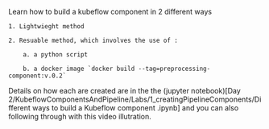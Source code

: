 Learn how to build a kubeflow component in 2 different ways

    1. Lightwieght method

    2. Resuable method, which involves the use of :

        a. a python script

        b. a docker image `docker build --tag=preprocessing-component:v.0.2`

Details on how each are created are in the the (jupyter notebook)[Day 2/KubeflowComponentsAndPipeline/Labs/1_creatingPipelineComponents/Different ways to build a Kubeflow component .ipynb] and you can also following through with this video illutration.
